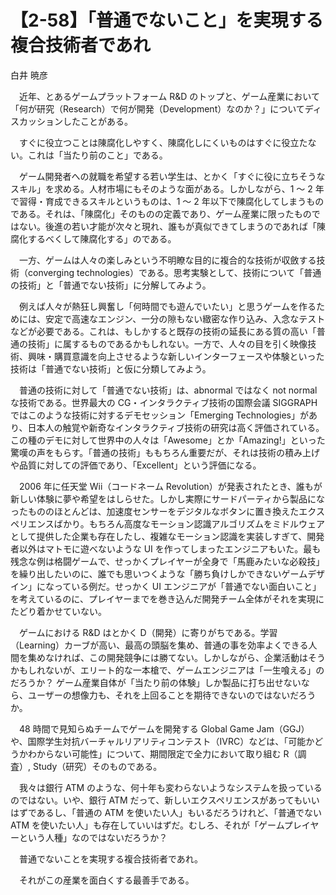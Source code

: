# 【2-58】「普通でないこと」を実現する複合技術者であれ

<div class="author">白井 暁彦</div>

　近年、とあるゲームプラットフォーム R&amp;D のトップと、ゲーム産業において「何が研究（Research）で何が開発（Development）なのか？」についてディスカッションしたことがある。

　すぐに役立つことは陳腐化しやすく、陳腐化しにくいものはすぐに役立たない。これは「当たり前のこと」である。

　ゲーム開発者への就職を希望する若い学生は、とかく「すぐに役に立ちそうなスキル」を求める。人材市場にもそのような面がある。しかしながら、1 ～ 2 年で習得・育成できるスキルというものは、1 ～ 2 年以下で陳腐化してしまうものである。それは、「陳腐化」そのものの定義であり、ゲーム産業に限ったものではない。後進の若い才能が次々と現れ、誰もが真似できてしまうのであれば「陳腐化するべくして陳腐化する」のである。

　一方、ゲームは人々の楽しみという不明瞭な目的に複合的な技術が収斂する技術（converging technologies）である。思考実験として、技術について「普通の技術」と「普通でない技術」に分解してみよう。

　例えば人々が熱狂し興奮し「何時間でも遊んでいたい」と思うゲームを作るためには、安定で高速なエンジン、一分の隙もない緻密な作り込み、入念なテストなどが必要である。これは、もしかすると既存の技術の延長にある質の高い「普通の技術」に属するものであるかもしれない。一方で、人々の目を引く映像技術、興味・購買意識を向上させるような新しいインターフェースや体験といった技術は「普通でない技術」と仮に分類してみよう。

　普通の技術に対して「普通でない技術」は、abnormal ではなく not normal な技術である。世界最大の CG・インタラクティブ技術の国際会議 SIGGRAPH ではこのような技術に対するデモセッション「Emerging Technologies」があり、日本人の触覚や新奇なインタラクティブ技術の研究は高く評価されている。この種のデモに対して世界中の人々は「Awesome」とか「Amazing!」といった驚嘆の声をもらす。「普通の技術」ももちろん重要だが、それは技術の積み上げや品質に対しての評価であり、「Excellent」という評価になる。

　2006 年に任天堂 Wii（コードネーム Revolution）が発表されたとき、誰もが新しい体験に夢や希望をはしらせた。しかし実際にサードパーティから製品になったもののほとんどは、加速度センサーをデジタルなボタンに置き換えたエクスペリエンスばかり。もちろん高度なモーション認識アルゴリズムをミドルウェアとして提供した企業も存在したし、複雑なモーション認識を実装しすぎて、開発者以外はマトモに遊べないような UI を作ってしまったエンジニアもいた。最も残念な例は格闘ゲームで、せっかくプレイヤーが全身で「馬鹿みたいな必殺技」を繰り出したいのに、誰でも思いつくような「勝ち負けしかできないゲームデザイン」になっている例だ。せっかく UI エンジニアが「普通でない面白いこと」を考えているのに、プレイヤーまでを巻き込んだ開発チーム全体がそれを実現にたどり着かせていない。

　ゲームにおける R&amp;D はとかく D（開発）に寄りがちである。学習（Learning）カーブが高い、最高の頭脳を集め、普通の事を効率よくできる人間を集めなければ、この開発競争には勝てない。しかしながら、企業活動はそうかもしれないが、エリート的な一本槍で、ゲームエンジニアは「一生喰える」のだろうか？ ゲーム産業自体が「当たり前の体験」しか製品に打ち出せないなら、ユーザーの想像力も、それを上回ることを期待できないのではないだろうか。

　48 時間で見知らぬチームでゲームを開発する Global Game Jam（GGJ）や、国際学生対抗バーチャルリアリティコンテスト（IVRC）などは、「可能かどうかわからない可能性」について、期間限定で全力において取り組む R（調査）, Study（研究）そのものである。

　我々は銀行 ATM のような、何十年も変わらないようなシステムを扱っているのではない。いや、銀行 ATM だって、新しいエクスペリエンスがあってもいいはずであるし、「普通の ATM を使いたい人」もいるだろうけれど、「普通でない ATM を使いたい人」も存在していいはずだ。むしろ、それが「ゲームプレイヤーという人種」なのではないだろうか？

　普通でないことを実現する複合技術者であれ。

　それがこの産業を面白くする最善手である。
